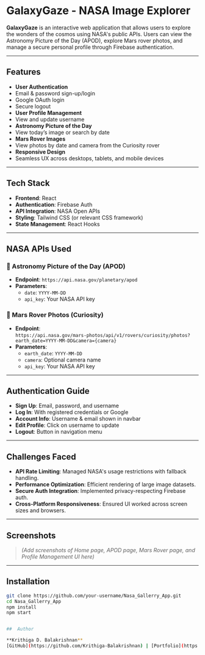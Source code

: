 #  GalaxyGaze - NASA Image Explorer

**GalaxyGaze** is an interactive web application that allows users to explore the wonders of the cosmos using NASA's public APIs. Users can view the Astronomy Picture of the Day (APOD), explore Mars rover photos, and manage a secure personal profile through Firebase authentication.

---

##  Features

-  **User Authentication**
  - Email & password sign-up/login
  - Google OAuth login
  - Secure logout
-  **User Profile Management**
  - View and update username
-  **Astronomy Picture of the Day**
  - View today’s image or search by date
-  **Mars Rover Images**
  - View photos by date and camera from the Curiosity rover
-  **Responsive Design**
  - Seamless UX across desktops, tablets, and mobile devices

---

## Tech Stack

- **Frontend**: React
- **Authentication**: Firebase Auth
- **API Integration**: NASA Open APIs
- **Styling**: Tailwind CSS (or relevant CSS framework)
- **State Management**: React Hooks

---

## NASA APIs Used

### 🔭 Astronomy Picture of the Day (APOD)
- **Endpoint**: `https://api.nasa.gov/planetary/apod`
- **Parameters**:
  - `date`: `YYYY-MM-DD`
  - `api_key`: Your NASA API key

### 🤖 Mars Rover Photos (Curiosity)
- **Endpoint**:  
  `https://api.nasa.gov/mars-photos/api/v1/rovers/curiosity/photos?earth_date=YYYY-MM-DD&camera={camera}`
- **Parameters**:
  - `earth_date`: `YYYY-MM-DD`
  - `camera`: Optional camera name
  - `api_key`: Your NASA API key

---

## Authentication Guide

- **Sign Up**: Email, password, and username
- **Log In**: With registered credentials or Google
- **Account Info**: Username & email shown in navbar
- **Edit Profile**: Click on username to update
- **Logout**: Button in navigation menu

---

## Challenges Faced

-  **API Rate Limiting**: Managed NASA's usage restrictions with fallback handling.
-  **Performance Optimization**: Efficient rendering of large image datasets.
-  **Secure Auth Integration**: Implemented privacy-respecting Firebase auth.
-  **Cross-Platform Responsiveness**: Ensured UI worked across screen sizes and browsers.

---

## Screenshots

> *(Add screenshots of Home page, APOD page, Mars Rover page, and Profile Management UI here)*

---

## Installation

```bash
git clone https://github.com/your-username/Nasa_Gallerry_App.git
cd Nasa_Gallerry_App
npm install
npm start


##  Author

**Krithiga D. Balakrishnan**  
[GitHub](https://github.com/Krithiga-Balakrishnan) | [Portfolio](https://krithiga-balakrishnan.vercel.app)
